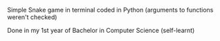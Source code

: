 
Simple Snake game in terminal coded in Python (arguments to functions weren't checked)

Done in my 1st year of Bachelor in Computer Science (self-learnt)
